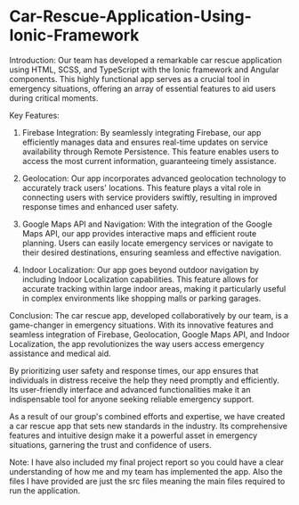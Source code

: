# Car-Rescue-Application-Using-Ionic-Framework

Introduction:
Our team has developed a remarkable car rescue application using HTML, SCSS, and TypeScript with the Ionic framework and Angular components. This highly functional app serves as a crucial tool in emergency situations, offering an array of essential features to aid users during critical moments.

Key Features:
1. Firebase Integration: By seamlessly integrating Firebase, our app efficiently manages data and ensures real-time updates on service availability through Remote Persistence. This feature enables users to access the most current information, guaranteeing timely assistance.

2. Geolocation: Our app incorporates advanced geolocation technology to accurately track users' locations. This feature plays a vital role in connecting users with service providers swiftly, resulting in improved response times and enhanced user safety.

3. Google Maps API and Navigation: With the integration of the Google Maps API, our app provides interactive maps and efficient route planning. Users can easily locate emergency services or navigate to their desired destinations, ensuring seamless and effective navigation.

4. Indoor Localization: Our app goes beyond outdoor navigation by including Indoor Localization capabilities. This feature allows for accurate tracking within large indoor areas, making it particularly useful in complex environments like shopping malls or parking garages.

Conclusion:
The car rescue app, developed collaboratively by our team, is a game-changer in emergency situations. With its innovative features and seamless integration of Firebase, Geolocation, Google Maps API, and Indoor Localization, the app revolutionizes the way users access emergency assistance and medical aid.

By prioritizing user safety and response times, our app ensures that individuals in distress receive the help they need promptly and efficiently. Its user-friendly interface and advanced functionalities make it an indispensable tool for anyone seeking reliable emergency support.

As a result of our group's combined efforts and expertise, we have created a car rescue app that sets new standards in the industry. Its comprehensive features and intuitive design make it a powerful asset in emergency situations, garnering the trust and confidence of users.

Note: I have also included my final project report so you could have a clear understanding of how me and my team has implemented the app. Also the files I have provided are just the src files meaning the main files required to run the application.
